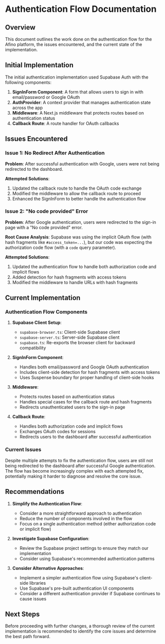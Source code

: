 # Authentication Flow Documentation

## Overview

This document outlines the work done on the authentication flow for the Afino platform, the issues encountered, and the current state of the implementation.

## Initial Implementation

The initial authentication implementation used Supabase Auth with the following components:

1. **SignInForm Component**: A form that allows users to sign in with email/password or Google OAuth
2. **AuthProvider**: A context provider that manages authentication state across the app
3. **Middleware**: A Next.js middleware that protects routes based on authentication status
4. **Callback Route**: A route handler for OAuth callbacks

## Issues Encountered

### Issue 1: No Redirect After Authentication

**Problem**: After successful authentication with Google, users were not being redirected to the dashboard.

**Attempted Solutions**:
1. Updated the callback route to handle the OAuth code exchange
2. Modified the middleware to allow the callback route to proceed
3. Enhanced the SignInForm to better handle the authentication flow

### Issue 2: "No code provided" Error

**Problem**: After Google authentication, users were redirected to the sign-in page with a "No code provided" error.

**Root Cause Analysis**: 
Supabase was using the implicit OAuth flow (with hash fragments like `#access_token=...`), but our code was expecting the authorization code flow (with a `code` query parameter).

**Attempted Solutions**:
1. Updated the authentication flow to handle both authorization code and implicit flows
2. Added detection for hash fragments with access tokens
3. Modified the middleware to handle URLs with hash fragments

## Current Implementation

### Authentication Flow Components

1. **Supabase Client Setup**:
   - `supabase-browser.ts`: Client-side Supabase client
   - `supabase-server.ts`: Server-side Supabase client
   - `supabase.ts`: Re-exports the browser client for backward compatibility

2. **SignInForm Component**:
   - Handles both email/password and Google OAuth authentication
   - Includes client-side detection for hash fragments with access tokens
   - Uses Suspense boundary for proper handling of client-side hooks

3. **Middleware**:
   - Protects routes based on authentication status
   - Handles special cases for the callback route and hash fragments
   - Redirects unauthenticated users to the sign-in page

4. **Callback Route**:
   - Handles both authorization code and implicit flows
   - Exchanges OAuth codes for sessions
   - Redirects users to the dashboard after successful authentication

### Current Issues

Despite multiple attempts to fix the authentication flow, users are still not being redirected to the dashboard after successful Google authentication. The flow has become increasingly complex with each attempted fix, potentially making it harder to diagnose and resolve the core issue.

## Recommendations

1. **Simplify the Authentication Flow**:
   - Consider a more straightforward approach to authentication
   - Reduce the number of components involved in the flow
   - Focus on a single authentication method (either authorization code or implicit flow)

2. **Investigate Supabase Configuration**:
   - Review the Supabase project settings to ensure they match our implementation
   - Consider using Supabase's recommended authentication patterns

3. **Consider Alternative Approaches**:
   - Implement a simpler authentication flow using Supabase's client-side libraries
   - Use Supabase's pre-built authentication UI components
   - Consider a different authentication provider if Supabase continues to cause issues

## Next Steps

Before proceeding with further changes, a thorough review of the current implementation is recommended to identify the core issues and determine the best path forward. 